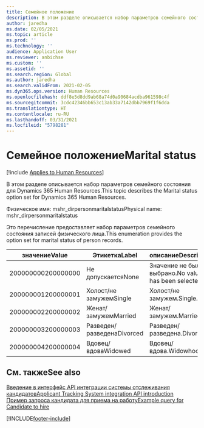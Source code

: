 ```yaml
---
title: Семейное положение
description: В этом разделе описывается набор параметров семейного состояния для Dynamics 365 Human Resources.
author: jaredha
ms.date: 02/05/2021
ms.topic: article
ms.prod: ''
ms.technology: ''
audience: Application User
ms.reviewer: anbichse
ms.custom: ''
ms.assetid: ''
ms.search.region: Global
ms.author: jaredha
ms.search.validFrom: 2021-02-05
ms.dyn365.ops.version: Human Resources
ms.openlocfilehash: ddf8e5d8dd9ab68a74d0a90684acdba961598c4f
ms.sourcegitcommit: 3cdc42346bb653c13ab33a7142dbb7969f1f6dda
ms.translationtype: HT
ms.contentlocale: ru-RU
ms.lasthandoff: 03/31/2021
ms.locfileid: "5798281"
---
```

# <a name="marital-status"></a><span data-ttu-id="a9e0c-103">Семейное положение</span><span class="sxs-lookup"><span data-stu-id="a9e0c-103">Marital status</span></span>

[!include [Applies to Human Resources](../includes/applies-to-hr.md)]

<span data-ttu-id="a9e0c-104">В этом разделе описывается набор параметров семейного состояния для Dynamics 365 Human Resources.</span><span class="sxs-lookup"><span data-stu-id="a9e0c-104">This topic describes the Marital status option set for Dynamics 365 Human Resources.</span></span>

<span data-ttu-id="a9e0c-105">Физическое имя: mshr_dirpersonmaritalstatus</span><span class="sxs-lookup"><span data-stu-id="a9e0c-105">Physical name: mshr_dirpersonmaritalstatus</span></span>

<span data-ttu-id="a9e0c-106">Это перечисление предоставляет набор параметров семейного состояния записей физического лица.</span><span class="sxs-lookup"><span data-stu-id="a9e0c-106">This enumeration provides the option set for marital status of person records.</span></span>

| <span data-ttu-id="a9e0c-107">значение</span><span class="sxs-lookup"><span data-stu-id="a9e0c-107">Value</span></span> | <span data-ttu-id="a9e0c-108">Этикетка</span><span class="sxs-lookup"><span data-stu-id="a9e0c-108">Label</span></span> | <span data-ttu-id="a9e0c-109">описание</span><span class="sxs-lookup"><span data-stu-id="a9e0c-109">Description</span></span> |
| --- | --- | --- |
| <span data-ttu-id="a9e0c-110">200000000</span><span class="sxs-lookup"><span data-stu-id="a9e0c-110">200000000</span></span> | <span data-ttu-id="a9e0c-111">Не допускается</span><span class="sxs-lookup"><span data-stu-id="a9e0c-111">None</span></span> | <span data-ttu-id="a9e0c-112">Значение не было выбрано.</span><span class="sxs-lookup"><span data-stu-id="a9e0c-112">No value has been selected.</span></span>
| <span data-ttu-id="a9e0c-113">200000001</span><span class="sxs-lookup"><span data-stu-id="a9e0c-113">200000001</span></span> | <span data-ttu-id="a9e0c-114">Холост/не замужем</span><span class="sxs-lookup"><span data-stu-id="a9e0c-114">Single</span></span> | <span data-ttu-id="a9e0c-115">Холост/не замужем.</span><span class="sxs-lookup"><span data-stu-id="a9e0c-115">Single.</span></span> |
| <span data-ttu-id="a9e0c-116">200000002</span><span class="sxs-lookup"><span data-stu-id="a9e0c-116">200000002</span></span> | <span data-ttu-id="a9e0c-117">Женат/замужем</span><span class="sxs-lookup"><span data-stu-id="a9e0c-117">Married</span></span> | <span data-ttu-id="a9e0c-118">Женат/замужем.</span><span class="sxs-lookup"><span data-stu-id="a9e0c-118">Married.</span></span> |
| <span data-ttu-id="a9e0c-119">200000003</span><span class="sxs-lookup"><span data-stu-id="a9e0c-119">200000003</span></span> | <span data-ttu-id="a9e0c-120">Разведен/разведена</span><span class="sxs-lookup"><span data-stu-id="a9e0c-120">Divorced</span></span> | <span data-ttu-id="a9e0c-121">Разведен/разведена.</span><span class="sxs-lookup"><span data-stu-id="a9e0c-121">Divorced.</span></span> |
| <span data-ttu-id="a9e0c-122">200000004</span><span class="sxs-lookup"><span data-stu-id="a9e0c-122">200000004</span></span> | <span data-ttu-id="a9e0c-123">Вдовец/вдова</span><span class="sxs-lookup"><span data-stu-id="a9e0c-123">Widowed</span></span> | <span data-ttu-id="a9e0c-124">Вдовец/вдова.</span><span class="sxs-lookup"><span data-stu-id="a9e0c-124">Widowhood.</span></span> |

## <a name="see-also"></a><span data-ttu-id="a9e0c-125">См. также</span><span class="sxs-lookup"><span data-stu-id="a9e0c-125">See also</span></span>

[<span data-ttu-id="a9e0c-126">Введение в интерфейс API интеграции системы отслеживания кандидатов</span><span class="sxs-lookup"><span data-stu-id="a9e0c-126">Applicant Tracking System integration API introduction</span></span>](hr-admin-integration-ats-api-introduction.md)<br>
[<span data-ttu-id="a9e0c-127">Пример запроса кандидата для приема на работу</span><span class="sxs-lookup"><span data-stu-id="a9e0c-127">Example query for Candidate to hire</span></span>](hr-admin-integration-ats-api-candidate-to-hire-example-query.md)


[!INCLUDE[footer-include](../includes/footer-banner.md)]
